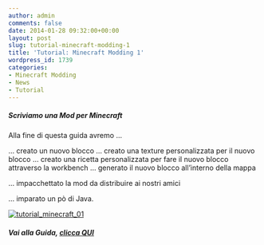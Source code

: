 ```yaml
---
author: admin
comments: false
date: 2014-01-28 09:32:00+00:00
layout: post
slug: tutorial-minecraft-modding-1
title: 'Tutorial: Minecraft Modding 1'
wordpress_id: 1739
categories:
- Minecraft Modding
- News
- Tutorial
---
```


##### Scriviamo una Mod per Minecraft


Alla fine di questa guida avremo ...

… creato un nuovo blocco
… creato una texture personalizzata per il nuovo blocco
… creato una ricetta personalizzata per fare il nuovo blocco attraverso la workbench
… generato il nuovo blocco all’interno della mappa

… impacchettato la mod da distribuire ai nostri amici

… imparato un pò di Java.

[![tutorial_minecraft_01](http://coderdojomilano.it/wp-content/uploads/2014/01/tutorial_minecraft_01-e1390565656609.jpg)](http://coderdojomilano.it/wp-content/uploads/2014/01/tutorial_minecraft_01-e1390565656609.jpg)




##### Vai alla Guida, [clicca QUI](https://docs.google.com/document/d/1ZlnqE98ckeoGnvdpM1En2JW9QrVc98oFCvGADeIEn98/edit?usp=sharing)
